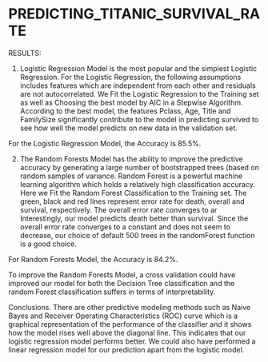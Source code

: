 # PREDICTING_TITANIC_SURVIVAL_RATE

RESULTS:

1) Logistic Regression Model is the most popular and the simplest Logistic
Regression. For the Logistic Regression, the following assumptions includes
features which are independent from each other and residuals are not
autocorrelated. We Fit the Logistic Regression to the Training set as well as
Choosing the best model by AIC in a Stepwise Algorithm. According to the best
model, the features Pclass, Age, Title and FamilySize significantly contribute to
the model in predicting survived to see how well the model predicts on new data
in the validation set.

For the Logistic Regression Model, the Accuracy is 85.5%.

2) The Random Forests Model has the ability to improve the predictive accuracy
by generating a large number of bootstrapped trees (based on random samples of variance. Random Forest is a powerful machine learning algorithm which
holds a relatively high classification accuracy. Here we Fit the Random Forest
Classification to the Training set.
The green, black and red lines represent error rate for death, overall and survival,
respectively. The overall error rate converges to ar Interestingly, our model predicts
death better than survival. Since the overall error rate converges to a constant and does
not seem to decrease, our choice of default 500 trees in the randomForest function is a
good choice.

For Random Forests Model, the Accuracy is 84.2%.

To improve the Random Forests Model, a cross validation could have improved our
model for both the Decision Tree classification and the random Forest classification
suffers in terms of interpretability.

Conclusions.
There are other predictive modeling methods such as Naive Bayes and Receiver
Operating Characteristics (ROC) curve which is a graphical representation of the
performance of the classifier and it shows how the model rises well above the diagonal
line. This indicates that our logistic regression model performs better. We could also
have performed a linear regression model for our prediction apart from the logistic
model.



